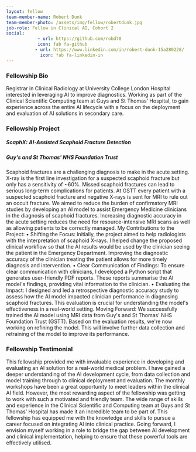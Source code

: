 ```yaml
---
layout: fellow
team-member-name: Robert Dunk
team-member-photo: /assets/img/fellow/robertdunk.jpg
job-role: Fellow in Clinical AI, Cohort 2
social:
            - url: https://github.com/robd78
            icon: fab fa-github
           - url: https://www.linkedin.com/in/robert-dunk-15a280228/
             icon: fab fa-linkedin-in
---
```


### Fellowship Bio
Registrar in Clinical Radiology at University College London Hospital interested in leveraging AI to improve diagnostics. Working as part of the Clinical Scientific Computing team at Guys and St Thomas’ Hospital, to gain experience across the entire AI lifecycle with a focus on the deployment and evaluation of AI solutions in secondary care.


### Fellowship Project
##### _ScaphX: AI-Assisted Scaphoid Fracture Detection_
##### Guy's and St Thomas' NHS Foundation Trust

Scaphoid fractures are a challenging diagnosis to make in the acute setting. X-ray is the first line investigation for a suspected scaphoid fracture but only has a sensitivity of ~60%. Missed scaphoid fractures can lead to serious long-term complications for patients. At GSTT every patient with a suspected scaphoid fracture and negative X-rays is sent for MRI to rule out an occult fracture. We aimed to reduce the burden of confirmatory MRI studies by developing an AI model to assist Emergency Medicine clinicians in the diagnosis of scaphoid fractures. Increasing diagnostic accuracy in the acute setting reduces the need for resource-intensive MRI scans as well as allowing patients to be correctly managed. My Contributions to the Project: •	Shifting the Focus: Initially, the project aimed to help radiologists with the interpretation of scaphoid X-rays. I helped change the proposed clinical workflow so that the AI results would be used by the clinician seeing the patient in the Emergency Department. Improving the diagnostic accuracy of the clinician treating the patient allows for more timely diagnosis and intervention. •	Clear Communication of Findings: To ensure clear communication with clinicians, I developed a Python script that generates user-friendly PDF reports. These reports summarise the AI model's findings, providing vital information to the clinician. •	Evaluating the Impact: I designed and led a retrospective diagnostic accuracy study to assess how the AI model impacted clinician performance in diagnosing scaphoid fractures. This evaluation is crucial for understanding the model's effectiveness in a real-world setting. Moving Forward: We successfully trained the AI model using MRI data from Guy's and St Thomas' NHS Foundation Trust (GSTT). Based on the evaluation results, we're now working on refining the model. This will involve further data collection and retraining of the model to improve its performance.

### Fellowship Testimonial
This fellowship provided me with invaluable experience in developing and evaluating an AI solution for a real-world medical problem. I have gained a deeper understanding of the AI development cycle, from data collection and model training through to clinical deployment and evaluation. The monthly workshops have been a great opportunity to meet leaders within the clinical AI field. However, the most rewarding aspect of the fellowship was getting to work with such a motivated and friendly team. The wide range of skills and experience in the Clinical Scientific and Computing team at Guys and St Thomas’ Hospital has made it an incredible team to be part of.  This fellowship has equipped me with the knowledge and skills to pursue a career focused on integrating AI into clinical practice. Going forward, I envision myself working in a role to bridge the gap between AI development and clinical implementation, helping to ensure that these powerful tools are effectively utilised.

